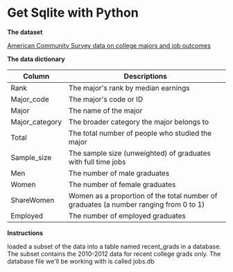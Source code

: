 # Get Sqlite with Python

**The dataset**

[American Community Survey data on college majors and job outcomes](https://github.com/fivethirtyeight/data/tree/master/college-majors)

**The data dictionary**

|Column|Descriptions|
|---|---|
|Rank|The major's rank by median earnings|
|Major_code|The major's code or ID|
|Major|The name of the major|
|Major_category|The broader category the major belongs to|
|Total|The total number of people who studied the major|
|Sample_size|The sample size (unweighted) of graduates with full time jobs|
|Men|The number of male graduates|
|Women|The number of female graduates|
|ShareWomen|Women as a proportion of the total number of graduates (a number ranging from 0 to 1)|
|Employed|The number of employed graduates|

**Instructions**

loaded a subset of the data into a table named recent_grads in a database. The subset contains the 2010-2012 data for recent college grads only. The database file we'll be working with is called jobs.db
